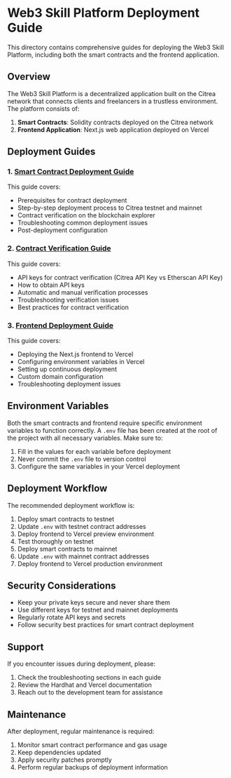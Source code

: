 # Web3 Skill Platform Deployment Guide

This directory contains comprehensive guides for deploying the Web3 Skill Platform, including both the smart contracts and the frontend application.

## Overview

The Web3 Skill Platform is a decentralized application built on the Citrea network that connects clients and freelancers in a trustless environment. The platform consists of:

1. **Smart Contracts**: Solidity contracts deployed on the Citrea network
2. **Frontend Application**: Next.js web application deployed on Vercel

## Deployment Guides

### 1. [Smart Contract Deployment Guide](./smart-contract-deployment-guide.md)

This guide covers:
- Prerequisites for contract deployment
- Step-by-step deployment process to Citrea testnet and mainnet
- Contract verification on the blockchain explorer
- Troubleshooting common deployment issues
- Post-deployment configuration

### 2. [Contract Verification Guide](./contract-verification-guide.md)

This guide covers:
- API keys for contract verification (Citrea API Key vs Etherscan API Key)
- How to obtain API keys
- Automatic and manual verification processes
- Troubleshooting verification issues
- Best practices for contract verification

### 3. [Frontend Deployment Guide](./frontend-deployment-guide.md)

This guide covers:
- Deploying the Next.js frontend to Vercel
- Configuring environment variables in Vercel
- Setting up continuous deployment
- Custom domain configuration
- Troubleshooting deployment issues

## Environment Variables

Both the smart contracts and frontend require specific environment variables to function correctly. A `.env` file has been created at the root of the project with all necessary variables. Make sure to:

1. Fill in the values for each variable before deployment
2. Never commit the `.env` file to version control
3. Configure the same variables in your Vercel deployment

## Deployment Workflow

The recommended deployment workflow is:

1. Deploy smart contracts to testnet
2. Update `.env` with testnet contract addresses
3. Deploy frontend to Vercel preview environment
4. Test thoroughly on testnet
5. Deploy smart contracts to mainnet
6. Update `.env` with mainnet contract addresses
7. Deploy frontend to Vercel production environment

## Security Considerations

- Keep your private keys secure and never share them
- Use different keys for testnet and mainnet deployments
- Regularly rotate API keys and secrets
- Follow security best practices for smart contract deployment

## Support

If you encounter issues during deployment, please:

1. Check the troubleshooting sections in each guide
2. Review the Hardhat and Vercel documentation
3. Reach out to the development team for assistance

## Maintenance

After deployment, regular maintenance is required:

1. Monitor smart contract performance and gas usage
2. Keep dependencies updated
3. Apply security patches promptly
4. Perform regular backups of deployment information